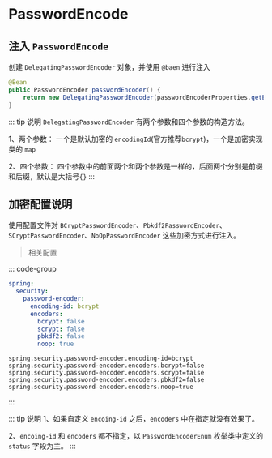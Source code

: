 # PasswordEncode

## 注入 `PasswordEncode`

创建 `DelegatingPasswordEncoder` 对象，并使用 `@baen` 进行注入

```java
@Bean
public PasswordEncoder passwordEncoder() {
    return new DelegatingPasswordEncoder(passwordEncoderProperties.getEncodingId().getEncodingId(), encoders);
}
```

::: tip 说明
`DelegatingPasswordEncoder` 有两个参数和四个参数的构造方法。

1、两个参数： 一个是默认加密的 `encodingId`(官方推荐`bcrypt`)，一个是加密实现类的 `map`

2、四个参数： 四个参数中的前面两个和两个参数是一样的，后面两个分别是前缀和后缀，默认是大括号`{}`
:::

## 加密配置说明

使用配置文件对 `BCryptPasswordEncoder`、`Pbkdf2PasswordEncoder`、`SCryptPasswordEncoder`、`NoOpPasswordEncoder`
这些加密方式进行注入。


> 相关配置

::: code-group

```yaml [yaml]
spring:
  security:
    password-encoder:
      encoding-id: bcrypt
      encoders:
        bcrypt: false
        scrypt: false
        pbkdf2: false
        noop: true
```

```properties [properties]
spring.security.password-encoder.encoding-id=bcrypt
spring.security.password-encoder.encoders.bcrypt=false
spring.security.password-encoder.encoders.scrypt=false
spring.security.password-encoder.encoders.pbkdf2=false
spring.security.password-encoder.encoders.noop=true
```

:::


::: tip 说明
1、如果自定义 `encoing-id` 之后，`encoders` 中在指定就没有效果了。

2、`encoing-id` 和 `encoders` 都不指定，以 `PasswordEncoderEnum` 枚举类中定义的 `status` 字段为主。
:::